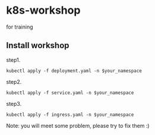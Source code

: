 # k8s-workshop
for training

## Install workshop

step1.
```shell
kubectl apply -f deployment.yaml -n $your_namespace
```

step2.
```shell
kubectl apply -f service.yaml -n $your_namespace
```

step3.
```shell
kubectl apply -f ingress.yaml -n $your_namespace
```

Note: you will meet some problem, please try to fix them :)